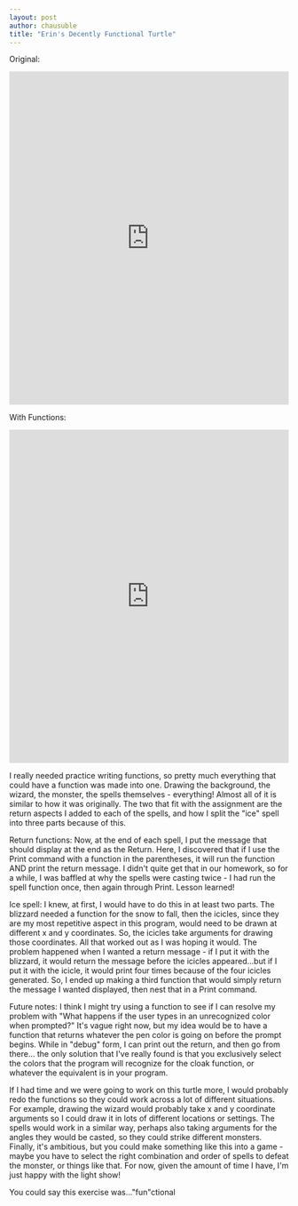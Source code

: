 ```yaml
--- 
layout: post
author: chausuble
title: "Erin's Decently Functional Turtle"
---
```


Original: 

<iframe src="https://trinket.io/embed/python/f4e6dfc8da" width="100%" height="600" frameborder="0" marginwidth="0" marginheight="0" allowfullscreen></iframe>

With Functions:

<iframe src="https://trinket.io/embed/python/fd2b551c43" width="100%" height="600" frameborder="0" marginwidth="0" marginheight="0" allowfullscreen></iframe>


I really needed practice writing functions, so pretty much everything that could have a function was made into one. Drawing the
background, the wizard, the monster, the spells themselves - everything! Almost all of it is similar to how it was originally.
The two that fit with the assignment are the return aspects I added to each of the spells, and how I split the "ice" spell
into three parts because of this.

Return functions: Now, at the end of each spell, I put the message that should display at the end as the Return. Here, I
discovered that if I use the Print command with a function in the parentheses, it will run the function AND print the return
message. I didn't quite get that in our homework, so for a while, I was baffled at why the spells were casting twice - I had
run the spell function once, then again through Print. Lesson learned!

Ice spell: I knew, at first, I would have to do this in at least two parts. The blizzard needed a function for the snow to fall,
then the icicles, since they are my most repetitive aspect in this program, would need to be drawn at different x and y
coordinates. So, the icicles take arguments for drawing those coordinates. All that worked out as I was hoping it would. 
The problem happened when I wanted a return message - if I put it with the blizzard, it would return the message
before the icicles appeared...but if I put it with the icicle, it would print four times because of the four icicles generated.
So, I ended up making a third function that would simply return the message I wanted displayed, then nest that in a Print
command.

Future notes: I think I might try using a function to see if I can resolve my problem with "What happens if the user types in
an unrecognized color when prompted?" It's vague right now, but my idea would be to have a function that returns whatever the
pen color is going on before the prompt begins. While in "debug" form, I can print out the return, and then go from there...
the only solution that I've really found is that you exclusively select the colors that the program will recognize for the
cloak function, or whatever the equivalent is in your program.

If I had time and we were going to work on this turtle more, I would probably redo the functions so they could work across a
lot of different situations. For example, drawing the wizard would probably take x and y coordinate arguments so I could draw
it in lots of different locations or settings. The spells would work in a similar way, perhaps also taking arguments for the
angles they would be casted, so they could strike different monsters. Finally, it's ambitious, but you could make something
like this into a game - maybe you have to select the right combination and order of spells to defeat the monster, or things
like that. For now, given the amount of time I have, I'm just happy with the light show!

You could say this exercise was..."fun"ctional

